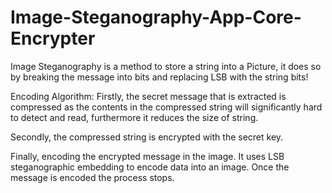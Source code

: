 # Image-Steganography-App-Core-Encrypter
Image Steganography is a method to store a string into a Picture, it does so by breaking the message into bits and replacing LSB with the string bits!

Encoding Algorithm:
Firstly, the secret message that is extracted is compressed as the contents in the compressed string will significantly hard to detect and read, furthermore it reduces the size of string.

Secondly, the compressed string is encrypted with the secret key.

Finally, encoding the encrypted message in the image. It uses LSB steganographic embedding to encode data into an image. Once the message is encoded the process stops.
